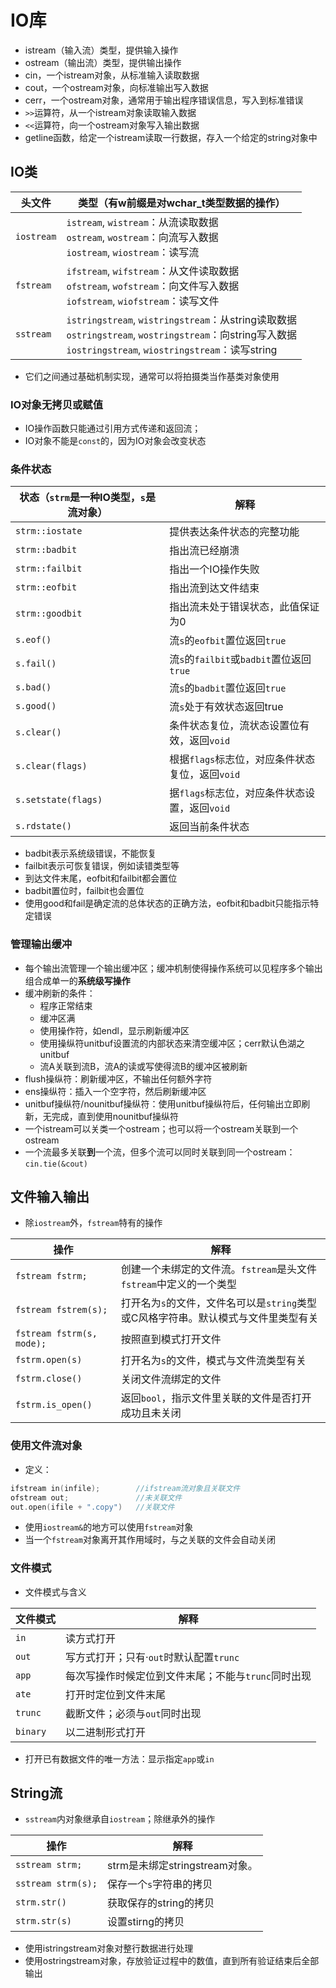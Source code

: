 # IO库

- istream（输入流）类型，提供输入操作
- ostream（输出流）类型，提供输出操作
- cin，一个istream对象，从标准输入读取数据
- cout，一个ostream对象，向标准输出写入数据
- cerr，一个ostream对象，通常用于输出程序错误信息，写入到标准错误
- `>>`运算符，从一个istream对象读取输入数据
- `<<`运算符，向一个ostream对象写入输出数据
- getline函数，给定一个istream读取一行数据，存入一个给定的string对象中



## IO类

| 头文件     | 类型（有w前缀是对wchar_t类型数据的操作）                     |
| ---------- | ------------------------------------------------------------ |
| `iostream` | `istream`, `wistream`：从流读取数据<br />`ostream`,  `wostream`：向流写入数据<br />`iostream`, `wiostream`：读写流 |
| `fstream`  | `ifstream`, `wifstream`：从文件读取数据<br />`ofstream`,  `wofstream`：向文件写入数据<br />`iofstream`, `wiofstream`：读写文件 |
| `sstream`  | `istringstream`, `wistringstream`：从string读取数据<br />`ostringstream`,  `wostringstream`：向string写入数据<br />`iostringstream`, `wiostringstream`：读写string |

- 它们之间通过基础机制实现，通常可以将拍摄类当作基类对象使用

### IO对象无拷贝或赋值

- IO操作函数只能通过引用方式传递和返回流；
- IO对象不能是`const`的，因为IO对象会改变状态

### 条件状态

| 状态（`strm`是一种IO类型，`s`是流对象） | 解释                                            |
| --------------------------------------- | ----------------------------------------------- |
| `strm::iostate`                         | 提供表达条件状态的完整功能                      |
| `strm::badbit`                          | 指出流已经崩溃                                  |
| `strm::failbit`                         | 指出一个IO操作失败                              |
| `strm::eofbit`                          | 指出流到达文件结束                              |
| `strm::goodbit`                         | 指出流未处于错误状态，此值保证为0               |
| `s.eof()`                               | 流`s`的`eofbit`置位返回`true`                   |
| `s.fail()`                              | 流`s`的`failbit`或`badbit`置位返回`true`        |
| `s.bad()`                               | 流`s`的`badbit`置位返回`true`                   |
| `s.good()`                              | 流`s`处于有效状态返回true                       |
| `s.clear()`                             | 条件状态复位，流状态设置位有效，返回`void`      |
| `s.clear(flags)`                        | 根据`flags`标志位，对应条件状态复位，返回`void` |
| `s.setstate(flags)`                     | 据`flags`标志位，对应条件状态设置，返回`void`   |
| `s.rdstate()`                           | 返回当前条件状态                                |

- badbit表示系统级错误，不能恢复
- failbit表示可恢复错误，例如读错类型等
- 到达文件末尾，eofbit和failbit都会置位
- badbit置位时，failbit也会置位
- 使用good和fail是确定流的总体状态的正确方法，eofbit和badbit只能指示特定错误

### 管理输出缓冲

- 每个输出流管理一个输出缓冲区；缓冲机制使得操作系统可以见程序多个输出组合成单一的**系统级写操作**
- 缓冲刷新的条件：
  - 程序正常结束
  - 缓冲区满
  - 使用操作符，如endl，显示刷新缓冲区
  - 使用操纵符unitbuf设置流的内部状态来清空缓冲区；cerr默认色湖之unitbuf
  - 流A关联到流B，流A的读或写使得流B的缓冲区被刷新
- flush操纵符：刷新缓冲区，不输出任何额外字符
- ens操纵符：插入一个空字符，然后刷新缓冲区
- unitbuf操纵符/nounitbuf操纵符：使用unitbuf操纵符后，任何输出立即刷新，无完成，直到使用nounitbuf操纵符
- 一个istream可以关类一个ostream；也可以将一个ostream关联到一个ostream
- 一个流最多关联**到**一个流，但多个流可以同时关联到同一个ostream：`cin.tie(&cout)`



## 文件输入输出

- 除`iostream`外，`fstream`特有的操作

| 操作                      | 解释                                                         |
| ------------------------- | ------------------------------------------------------------ |
| `fstream fstrm;`          | 创建一个未绑定的文件流。`fstream`是头文件`fstream`中定义的一个类型 |
| `fstream fstrem(s);`      | 打开名为`s`的文件，文件名可以是`string`类型或C风格字符串。默认模式与文件里类型有关 |
| `fstream fstrm(s, mode);` | 按照直到模式打开文件                                         |
| `fstrm.open(s)`           | 打开名为`s`的文件，模式与文件流类型有关                      |
| `fstrm.close()`           | 关闭文件流绑定的文件                                         |
| `fstrm.is_open()`         | 返回`bool`，指示文件里关联的文件是否打开成功且未关闭         |

### 使用文件流对象

- 定义：

```C++
ifstream in(infile);		//ifstream流对象且关联文件
ofstream out;				//未关联文件
out.open(ifile + ".copy")	//关联文件
```

- 使用`iostream&`的地方可以使用`fstream`对象
- 当一个`fstream`对象离开其作用域时，与之关联的文件会自动关闭

### 文件模式

- 文件模式与含义

| 文件模式 | 解释                                                |
| -------- | --------------------------------------------------- |
| `in`     | 读方式打开                                          |
| `out`    | 写方式打开；只有·`out`时默认配置`trunc`             |
| `app`    | 每次写操作时候定位到文件末尾；不能与`trunc`同时出现 |
| `ate`    | 打开时定位到文件末尾                                |
| `trunc`  | 截断文件；必须与`out`同时出现                       |
| `binary` | 以二进制形式打开                                    |

- 打开已有数据文件的唯一方法：显示指定`app`或`in`



## String流

- `sstream`内对象继承自`iostream`；除继承外的操作

| 操作               | 解释                           |
| ------------------ | ------------------------------ |
| `sstream strm;`    | strm是未绑定stringstream对象。 |
| `sstream strm(s);` | 保存一个`s`字符串的拷贝        |
| `strm.str()`       | 获取保存的string的拷贝         |
| `strm.str(s)`      | 设置stirng的拷贝               |

- 使用istringstream对象对整行数据进行处理
- 使用ostringstream对象，存放验证过程中的数值，直到所有验证结束后全部输出
